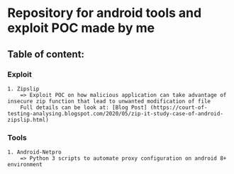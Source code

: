 # Repository for android tools and exploit POC made by me

## Table of content:  
  ### Exploit  
    1. Zipslip  
        => Exploit POC on how malicious application can take advantage of insecure zip function that lead to unwanted modification of file  
        Full details can be look at: [Blog Post] (https://court-of-testing-analysing.blogspot.com/2020/05/zip-it-study-case-of-android-zipslip.html)
  ### Tools  
    1. Android-Netpro  
        => Python 3 scripts to automate proxy configuration on android 8+ environment  
